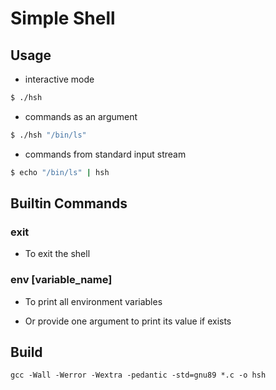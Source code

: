 # Simple Shell

## Usage

- interactive mode

```bash
$ ./hsh
```

- commands as an argument

```bash
$ ./hsh "/bin/ls"
```

- commands from standard input stream

```bash
$ echo "/bin/ls" | hsh
```

## Builtin Commands

### exit

- To exit the shell

### env [variable_name]

- To print all environment variables

- Or provide one argument to print its value if exists

## Build

`gcc -Wall -Werror -Wextra -pedantic -std=gnu89 *.c -o hsh`
